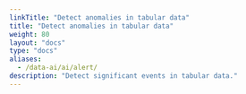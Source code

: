 ```yaml
---
linkTitle: "Detect anomalies in tabular data"
title: "Detect anomalies in tabular data"
weight: 80
layout: "docs"
type: "docs"
aliases:
  - /data-ai/ai/alert/
description: "Detect significant events in tabular data."
---
```

